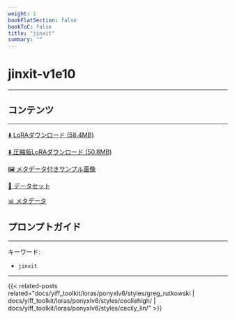 ```yaml
---
weight: 1
bookFlatSection: false
bookToC: false
title: "jinxit"
summary: ""
---
```


<!--markdownlint-disable MD025 MD033 -->

# jinxit-v1e10

---

## コンテンツ

---

[⬇️ LoRAダウンロード (58.4MB)](https://huggingface.co/k4d3/yiff_toolkit/resolve/main/ponyxl_loras/jinxit-v1e10.safetensors?download=true)

[⬇️ 圧縮版LoRAダウンロード (50.8MB)](https://huggingface.co/k4d3/yiff_toolkit/resolve/main/ponyxl_loras_shrunk_2/jinxit-v1e10_frockpt1_th-3.55.safetensors?download=true)

[🖼️ メタデータ付きサンプル画像](https://huggingface.co/k4d3/yiff_toolkit/tree/main/static/{})

[📐 データセット](https://huggingface.co/datasets/k4d3/furry/tree/main/by_jinxit)

[📊 メタデータ](https://huggingface.co/k4d3/yiff_toolkit/raw/main/ponyxl_loras/jinxit-v1e10.json)

## プロンプトガイド

---

キーワード:

- `jinxit`

---

{{< related-posts related="docs/yiff_toolkit/loras/ponyxlv6/styles/greg_rutkowski | docs/yiff_toolkit/loras/ponyxlv6/styles/cooliehigh/ | docs/yiff_toolkit/loras/ponyxlv6/styles/cecily_lin/" >}}
